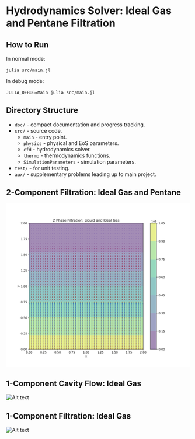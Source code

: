 # Hydrodynamics Solver: Ideal Gas and Pentane Filtration

## How to Run

In normal mode:

```
julia src/main.jl
```

In debug mode:

```
JULIA_DEBUG=Main julia src/main.jl
```

## Directory Structure

- `doc/` - compact documentation and progress tracking.
- `src/` - source code.
    - `main` - entry point.
    - `physics` - physical and EoS parameters.
    - `cfd` - hydrodynamics solver.
    - `thermo` - thermodynamics functions.
    - `SimulationParameters` - simulation parameters.
- `test/` - for unit testing.
- `aux/` - supplementary problems leading up to main project.

## 2-Component Filtration: Ideal Gas and Pentane
![Alt text](img/2phase-filtration.svg?raw=true "1")

## 1-Component Cavity Flow: Ideal Gas
![Alt text](img/ideal-gas.svg?raw=true "1")

## 1-Component Filtration: Ideal Gas
![Alt text](img/filtration.svg?raw=true "1")
